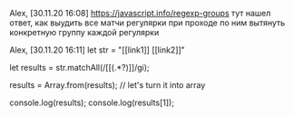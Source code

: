 Alex, [30.11.20 16:08]
https://javascript.info/regexp-groups тут нашел ответ, как выудить все матчи регулярки при проходе по ним вытянуть конкретную группу каждой регулярки

Alex, [30.11.20 16:11]
let str = "[[link1]] [[link2]]"

let results = str.matchAll(/\[\[(.*?)\]\]/gi);


results = Array.from(results); // let's turn it into array

console.log(results); 
console.log(results[1]);
